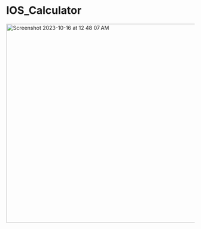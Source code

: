 # IOS_Calculator


<img width="531" alt="Screenshot 2023-10-16 at 12 48 07 AM" src="https://github.com/Nikhil3389/IOS_Calculator/assets/71307854/629a3e37-7045-4d09-9a0c-4a194e2ce86e">
